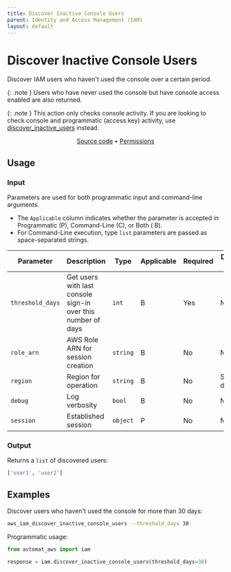 ```yaml
---
title: Discover Inactive Console Users
parent: Identity and Access Management (IAM)
layout: default
---
```


# Discover Inactive Console Users

Discover IAM users who haven't used the console over a certain period.<br/>

{: .note }
Users who have never used the console but have console access enabled are also returned.

{: .note }
This action only checks console activity. If you are looking to check console and programmatic (access key) activity, use <a href="/actions/iam/discover_inactive_users">discover_inactive_users</a> instead.

<p align="center">
   <a href="/avtomat_aws/iam/discover_inactive_console_users.py">Source code</a> •
   <a href="/permissions/iam/discover_inactive_console_users">Permissions</a>
</p>

## Usage

### Input

Parameters are used for both programmatic input and command-line arguments.<br/>

- The `Applicable` column indicates whether the parameter is accepted in Programmatic (P), Command-Line (C), or Both (
  B).<br/>
- For Command-Line execution, type `list` parameters are passed as space-separated strings.

| Parameter        | Description                                                  | Type     | Applicable | Required | Default value   |
|------------------|--------------------------------------------------------------|----------|------------|----------|-----------------|
| `threshold_days` | Get users with last console sign-in over this number of days | `int`    | B          | Yes      | None            |
| `role_arn`       | AWS Role ARN for session creation                            | `string` | B          | No       | None            |
| `region`         | Region for operation                                         | `string` | B          | No       | Session default |
| `debug`          | Log verbosity                                                | `bool`   | B          | No       | None            |
| `session`        | Established session                                          | `object` | P          | No       | None            |

### Output

Returns a `list` of discovered users:

```python
['user1', 'user2']
```

## Examples

Discover users who haven't used the console for more than 30 days:

```bash
aws_iam_discover_inactive_console_users --threshold_days 30
```

Programmatic usage:

```python
from avtomat_aws import iam

response = iam.discover_inactive_console_users(threshold_days=30)
```